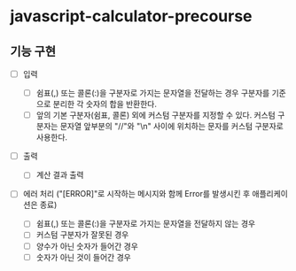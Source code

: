# javascript-calculator-precourse

## 기능 구현

- [ ] 입력

  - [ ] 쉼표(,) 또는 콜론(:)을 구분자로 가지는 문자열을 전달하는 경우 구분자를 기준으로 분리한 각 숫자의 합을 반환한다.
  - [ ] 앞의 기본 구분자(쉼표, 콜론) 외에 커스텀 구분자를 지정할 수 있다. 커스텀 구분자는 문자열 앞부분의 "//"와 "\n" 사이에 위치하는 문자를 커스텀 구분자로 사용한다.

- [ ] 출력

  - [ ] 계산 결과 출력

- [ ] 에러 처리 ("[ERROR]"로 시작하는 메시지와 함께 Error를 발생시킨 후 애플리케이션은 종료)
  - [ ] 쉼표(,) 또는 콜론(:)을 구분자로 가지는 문자열을 전달하지 않는 경우
  - [ ] 커스텀 구분자가 잘못된 경우
  - [ ] 양수가 아닌 숫자가 들어간 경우
  - [ ] 숫자가 아닌 것이 들어간 경우

